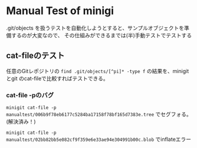 # Manual Test of minigi

.git/objects を扱うテストを自動化しようとすると、サンプルオブジェクトを準備するのが大変なので、
その仕組みができるまでは(半)手動テストでテストする

## cat-fileのテスト

任意のGitレポジトリの `find .git/objects/[^pi]* -type f` の結果を、minigit とgit のcat-fileで比較すればテストできる。

### cat-file -pのバグ
`minigit cat-file -p manualtest/006b9f78eb6177c5284ba17158f78bf165d7383e.tree` でセグフォる。 (解決済み！)

`minigit cat-file -p manualtest/02bb82bb5e082cf9f359e6e33ae94e304991b00c.blob` でinflateエラー
